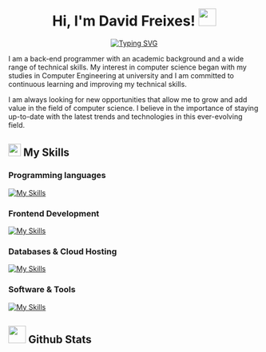 <h1 align="center"><b> Hi, I'm David Freixes!  </b><img src="https://media.giphy.com/media/hvRJCLFzcasrR4ia7z/giphy.gif" width="35"></h1>
<p align="center">
  <a href="https://git.io/typing-svg"><img src="https://readme-typing-svg.herokuapp.com?font=Fira+Code&pause=1000&width=435&lines=Welcome+to+my+GitHub+Profile!" alt="Typing SVG" /></a>
</p>

<p>
I am a back-end programmer with an academic background and a wide range of technical skills. My interest in computer science began with my studies in Computer Engineering at university and I am committed to continuous learning and improving my technical skills. 
  
I am always looking for new opportunities that allow me to grow and add value in the field of computer science. I believe in the importance of staying up-to-date with the latest trends and technologies in this ever-evolving field.
</p>

## <img src="https://media2.giphy.com/media/QssGEmpkyEOhBCb7e1/giphy.gif?cid=ecf05e47a0n3gi1bfqntqmob8g9aid1oyj2wr3ds3mg700bl&rid=giphy.gif" width ="25"><b> My Skills </b>
### Programming languages

[![My Skills](https://skillicons.dev/icons?i=java,cpp,cs)](https://skillicons.dev)

### Frontend Development
[![My Skills](https://skillicons.dev/icons?i=react,html,css,js,ts)](https://skillicons.dev)
### Databases & Cloud Hosting
[![My Skills](https://skillicons.dev/icons?i=mysql,postgres)](https://skillicons.dev)
### Software & Tools
[![My Skills](https://skillicons.dev/icons?i=linux,vscode,idea)](https://skillicons.dev)




## <img src="https://media.giphy.com/media/iY8CRBdQXODJSCERIr/giphy.gif" width="35"><b> Github Stats </b>
